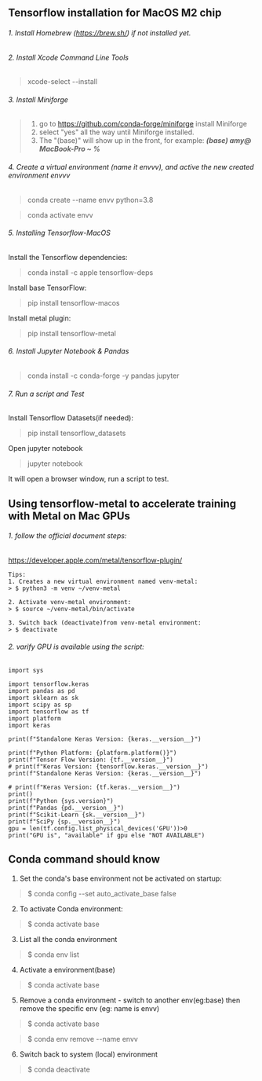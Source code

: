## Tensorflow installation for MacOS M2 chip
###### 1. Install Homebrew (https://brew.sh/) if not installed yet.
###### 2. Install Xcode Command Line Tools
> xcode-select --install

###### 3. Install Miniforge
>1. go to https://github.com/conda-forge/miniforge install Miniforge
>2. select "yes" all the way until Miniforge installed.
>3. The "(base)" will show up in the front, for example: ***(base) amy@ MacBook-Pro ~ %***

###### 4. Create a virtual environment (name it envvv), and active the new created environment envvv
>conda create --name envv python=3.8

>conda activate envv

###### 5. Installing Tensorflow-MacOS
Install the Tensorflow dependencies:
>conda install -c apple tensorflow-deps

Install base TensorFlow:
>pip install tensorflow-macos

Install metal plugin:
>pip install tensorflow-metal

###### 6. Install Jupyter Notebook & Pandas
>conda install -c conda-forge -y pandas jupyter

###### 7. Run a script and Test
Install Tensorflow Datasets(if needed):
> pip install tensorflow_datasets

Open jupyter notebook
>jupyter notebook

It will open a browser window, run a script to test.

## Using tensorflow-metal to accelerate training with Metal on Mac GPUs
###### 1. follow the official document steps:
https://developer.apple.com/metal/tensorflow-plugin/
    
    Tips:
    1. Creates a new virtual environment named venv-metal:
    > $ python3 -m venv ~/venv-metal
    
    2. Activate venv-metal environment: 
    > $ source ~/venv-metal/bin/activate

    3. Switch back (deactivate)from venv-metal environment:
    > $ deactivate

###### 2. varify GPU is available using the script:
    import sys
    
    import tensorflow.keras
    import pandas as pd
    import sklearn as sk
    import scipy as sp
    import tensorflow as tf
    import platform
    import keras
    
    print(f"Standalone Keras Version: {keras.__version__}")
    
    print(f"Python Platform: {platform.platform()}")
    print(f"Tensor Flow Version: {tf.__version__}")
    # print(f"Keras Version: {tensorflow.keras.__version__}")
    print(f"Standalone Keras Version: {keras.__version__}")
    
    # print(f"Keras Version: {tf.keras.__version__}")
    print()
    print(f"Python {sys.version}")
    print(f"Pandas {pd.__version__}")
    print(f"Scikit-Learn {sk.__version__}")
    print(f"SciPy {sp.__version__}")
    gpu = len(tf.config.list_physical_devices('GPU'))>0
    print("GPU is", "available" if gpu else "NOT AVAILABLE")

## Conda command should know
1. Set the conda's base environment not be activated on startup:
> $ conda config --set auto_activate_base false

2. To activate Conda environment:
> $ conda activate base

3. List all the conda environment
> $ conda env list

4. Activate a environment(base)
> $ conda activate base

5. Remove a conda environment - switch to another env(eg:base) then remove the specific env (eg: name is envv)
> $ conda activate base

> $ conda env remove --name envv

6. Switch back to system (local) environment
>$ conda deactivate


